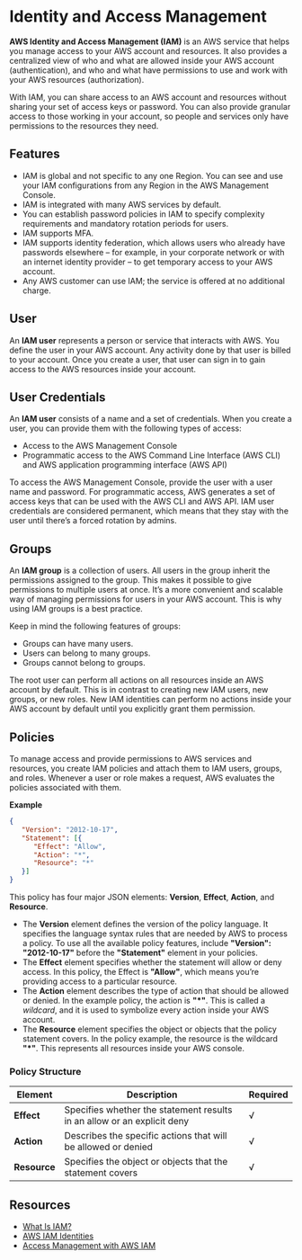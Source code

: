 # Identity and Access Management
**AWS Identity and Access Management (IAM)** is an AWS service that helps you manage access to your AWS account and resources. It also provides a centralized view of who and what are allowed inside your AWS account (authentication), and who and what have permissions to use and work with your AWS resources (authorization).

With IAM, you can share access to an AWS account and resources without sharing your set of access keys or password. You can also provide granular access to those working in your account, so people and services only have permissions to the resources they need.

## Features
* IAM is global and not specific to any one Region. You can see and use your IAM configurations from any Region in the AWS Management Console.
* IAM is integrated with many AWS services by default.
* You can establish password policies in IAM to specify complexity requirements and mandatory rotation periods for users.
* IAM supports MFA.
* IAM supports identity federation, which allows users who already have passwords elsewhere – for example, in your corporate network or with an internet identity provider – to get temporary access to your AWS account.
* Any AWS customer can use IAM; the service is offered at no additional charge.

## User
An **IAM user** represents a person or service that interacts with AWS. You define the user in your AWS account. Any activity done by that user is billed to your account. Once you create a user, that user can sign in to gain access to the AWS resources inside your account.

## User Credentials
An **IAM user** consists of a name and a set of credentials. When you create a user, you can provide them with the following types of access:
* Access to the AWS Management Console
* Programmatic access to the AWS Command Line Interface (AWS CLI) and AWS application programming interface (AWS API)

To access the AWS Management Console, provide the user with a user name and password. For programmatic access, AWS generates a set of access keys that can be used with the AWS CLI and AWS API. IAM user credentials are considered permanent, which means that they stay with the user until there’s a forced rotation by admins.

## Groups
An **IAM group** is a collection of users. All users in the group inherit the permissions assigned to the group. This makes it possible to give permissions to multiple users at once. It’s a more convenient and scalable way of managing permissions for users in your AWS account. This is why using IAM groups is a best practice.

Keep in mind the following features of groups:
* Groups can have many users.
* Users can belong to many groups.
* Groups cannot belong to groups.

The root user can perform all actions on all resources inside an AWS account by default. This is in contrast to creating new IAM users, new groups, or new roles. New IAM identities can perform no actions inside your AWS account by default until you explicitly grant them permission.

## Policies
To manage access and provide permissions to AWS services and resources, you create IAM policies and attach them to IAM users, groups, and roles. Whenever a user or role makes a request, AWS evaluates the policies associated with them.

**Example**
```json
{
   "Version": "2012-10-17",
   "Statement": [{
      "Effect": "Allow",
      "Action": "*",
      "Resource": "*"
   }]
}
```

This policy has four major JSON elements: **Version**, **Effect**, **Action**, and **Resource**.

* The **Version** element defines the version of the policy language. It specifies the language syntax rules that are needed by AWS to process a policy. To use all the available policy features, include **"Version": "2012-10-17"** before the **"Statement"** element in your policies.
* The **Effect** element specifies whether the statement will allow or deny access. In this policy, the Effect is **"Allow"**, which means you’re providing access to a particular resource.
* The **Action** element describes the type of action that should be allowed or denied. In the example policy, the action is **"*"**. This is called a *wildcard*, and it is used to symbolize every action inside your AWS account.
* The **Resource** element specifies the object or objects that the policy statement covers. In the policy example, the resource is the wildcard **"*"**. This represents all resources inside your AWS console.

### Policy Structure
| Element  	      | Description                                                              	| Required  |
|--------------	|--------------------------------------------------------------------------	|----------	|
| **Effect**   	| Specifies whether the statement results in an allow or an explicit deny  	|    √      |
| **Action**   	| Describes the specific actions that will be allowed or denied            	|    √      |
| **Resource**  	| Specifies the object or objects that the statement covers                	|    √      |

## Resources 
* [What Is IAM?](https://docs.aws.amazon.com/en_us/IAM/latest/UserGuide/introduction.html)
* [AWS IAM Identities](https://docs.aws.amazon.com/en_us/IAM/latest/UserGuide/id.html)
* [Access Management with AWS IAM](https://docs.aws.amazon.com/en_us/IAM/latest/UserGuide/access.html)